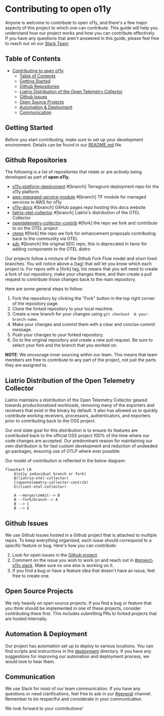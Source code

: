 # Contributing to open o11y

Anyone is welcome to contribute to open o11y, and there's a few major
aspects of this project to which one can contribute.
This guide will help you understand how our project works and how you can contribute effectively.
If you have any questions that aren't answered in this guide, please feel free to reach out on our [Slack Team](https://liatrio.slack.com/archives/C04KGSFF407). 

## Table of Contents

- [Contributing to open o11y](#contributing-to-project-o11y)
  - [Table of Contents](#table-of-contents)
  - [Getting Started](#getting-started)
  - [Github Repositories](#github-repositories)
  - [Liatrio Distribution of the Open Telemetry Collector](#liatrio-distribution-of-the-open-telemetry-collector)
  - [Github Issues](#github-issues)
  - [Open Source Projects](#open-source-projects)
  - [Automation \& Deployment](#automation--deployment)
  - [Communication](#communication)

## Getting Started

Before you start contributing, make sure to set up your development environment. 
Details can be found in our [README.md](#) file.

## Github Repositories

The following is a list of repositories that relate or are actively being developed as part
of **open o11y**.

* [o11y-platform-deployment](https://github.com/liatrio/o11y-platform-deployment) #[branch] Terragrunt deployment repo for the o11y platform
* [aws-managed-service-module](https://github.com/liatrio/aws-managed-services) #[branch] TF module for managed services in AWS for o11y
* [o11y-docs](https://github.com/liatrio-delivery-povs/o11y-docs) #[branch] GitHub pages repo hosting this docs website
* [liatrio-otel-collector](https://github.com/liatrio/liatrio-otel-collector) #[branch] Liatrio's distribution of the OTEL Collector
* [opentelemetry-collector-contrib](https://github.com/open-telemetry/opentelemetry-collector-contrib) #[fork] the repo we fork and contribute to on the OTEL project
* [oteps](https://github.com/open-telemetry/oteps) #[fork] the repo we fork for enhancement proposals contributing back to the community via OTEL
* [sdc](https://github.com/liatrio/sdc) #[branch] the original SDC repo, this is deprecated in favor for adding components to the OTEL distro

Our projects follow a mixture of the Github Fork Flow model and short lived branches. 
You will notice above a [tag] that will let you know which each project is.
For repos with a [fork] tag, his means that you will need to create a fork of our repository, 
make your changes there, and then create a pull request to contribute those changes back to the main repository.

Here are some general steps to follow:

1. Fork the repository by clicking the "Fork" button in the top right corner of the repository page.
2. Clone the forked repository to your local machine.
3. Create a new branch for your changes using `git checkout -b your-branch-name`.
4. Make your changes and commit them with a clear and concise commit message.
5. Push your changes to your forked repository.
6. Go to the original repository and create a new pull request. Be sure to select your fork and the branch that you worked on.

**NOTE**: We encourage inner sourcing within our team. 
This means that team members are free to contribute to any part of the project, 
not just the parts they are assigned to.

## Liatrio Distribution of the Open Telemetry Collector

Liatrio maintains a distribution of the Open Telemetry Collector geared towards
productionalized workloads, removing many of the exporters and receivers that exist
in the binary by default. It also has allowed us to quickly contribute working
receivers, processors, authenticators, and exporters prior to contributing back to the 
OSS project.

Our end state goal for this distribution is to ensure its features are contributed back 
to the official OSS project 100% of the time where our code changes are accepted. Our predominant
reason for maintaining our own distribution is for fast custom development and reduction of undeeded go 
packages, ensuring use of OTLP where ever possible.

Our model of contribution is reflected in the below diagram:

```mermaid
flowchart LR
    A(o11y induvidual branch or fork)
    B(liatrio-otel-collector)
    C(opentelemetry-collector-contrib)
    E(client-otel-collector)

    A --merge/commit--> B
    B --fork/branch--> A
    B --> C
    B --> E
```

## Github Issues

We use Github Issues hosted in a Github project that is attached to multiple repos. 
To keep everything organized, each issue should correspond to a specific feature or bug. Here's how you can contribute:

1. Look for open issues in the [Github project](https://github.com/orgs/liatrio/projects/25/views/1).
2. Comment on the issue you wish to work on and reach out in [#project-o11y slack](https://liatrio.slack.com/archives/C04KGSFF407). 
Make sure no one else is working on it.
3. If you find a bug or have a feature idea that doesn't have an issue, feel free to create one.

## Open Source Projects

We rely heavily on open source projects. 
If you find a bug or feature that you think should be implemented in one of these projects, consider contributing there first. 
This includes submitting PRs to forked projects that are hosted internally.

## Automation & Deployment

Our project has automation set up to deploy to various locations. 
You can find scripts and instructions in the [deployment](#) directory. 
If you have any suggestions for improving our automation and deployment process, we would love to hear them.

## Communication

We use Slack for most of our team communication. 
If you have any questions or need clarifications, feel free to ask in our [#general](#) channel. 
Remember to be respectful and considerate in your communication. 

We look forward to your contributions!
